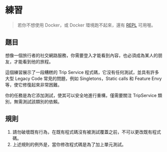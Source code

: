 # 練習

> 若你不想使用 Docker，或 Docker 環境跑不起來，還有 [REPL](https://repl.it/@yaosiang/TripService) 可用喔。

## 題目

想像一個旅行者的社交網路服務，你需要登入才能看到內容，也必須成為某人的朋友，才能看到他的旅程。

這個練習展示了一段糟糕的 Trip Service 程式碼，它沒有任何測試，並具有許多大型 Legacy Code 常見的問題，例如 Singletons，Static calls 和 Feature Envy 等，使它修復起來非常困難。

你的任務是為它添加測試，使其可以安全地進行重構，僅需要關注 TripService 類別，無需測試該類別的依賴。

## 規則

1. 請勿破壞既有行為，在既有程式碼沒有被測試覆蓋之前，不可以更改既有程式碼。
2. 上述規則的例外是，當你修改程式碼是為了加上單元測試。
